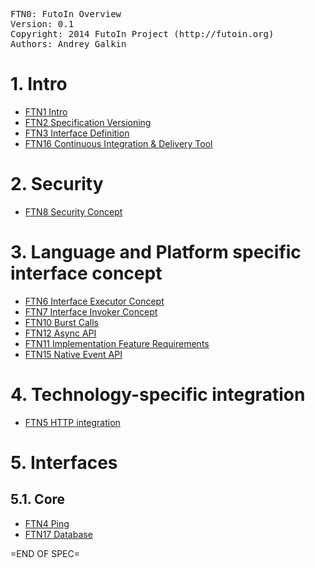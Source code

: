 <pre>
FTN0: FutoIn Overview
Version: 0.1
Copyright: 2014 FutoIn Project (http://futoin.org)
Authors: Andrey Galkin
</pre>


# 1. Intro
* [FTN1 Intro](./ftn1\_intro.md)
* [FTN2 Specification Versioning](./ftn2\_spec\_versioning.md)
* [FTN3 Interface Definition](./ftn3\_iface\_definition.md)
* [FTN16 Continuous Integration & Delivery Tool](./ftn16\_cid\_tool.md)

# 2. Security
* [FTN8 Security Concept](./ftn8\_security\_concept.md)


# 3. Language and Platform specific interface concept
* [FTN6 Interface Executor Concept](./ftn6\_iface\_executor\_concept.md)
* [FTN7 Interface Invoker Concept](./ftn7\_iface\_invoker\_concept.md)
* [FTN10 Burst Calls](./ftn10\_burst\_calls.md)
* [FTN12 Async API](./ftn12\_async\_api.md)
* [FTN11 Implementation Feature Requirements ](./ftn11\_implementation\_feature\_requirements.md)
* [FTN15 Native Event API](./ftn15\_native\_event.md)

# 4. Technology-specific integration
* [FTN5 HTTP integration](./ftn5\_iface\_http\_integration.md)

# 5. Interfaces
## 5.1. Core
* [FTN4 Ping](./ftn4\_if\_ping.md)
* [FTN17 Database](./ftn17\_if\_database.md)

=END OF SPEC=
